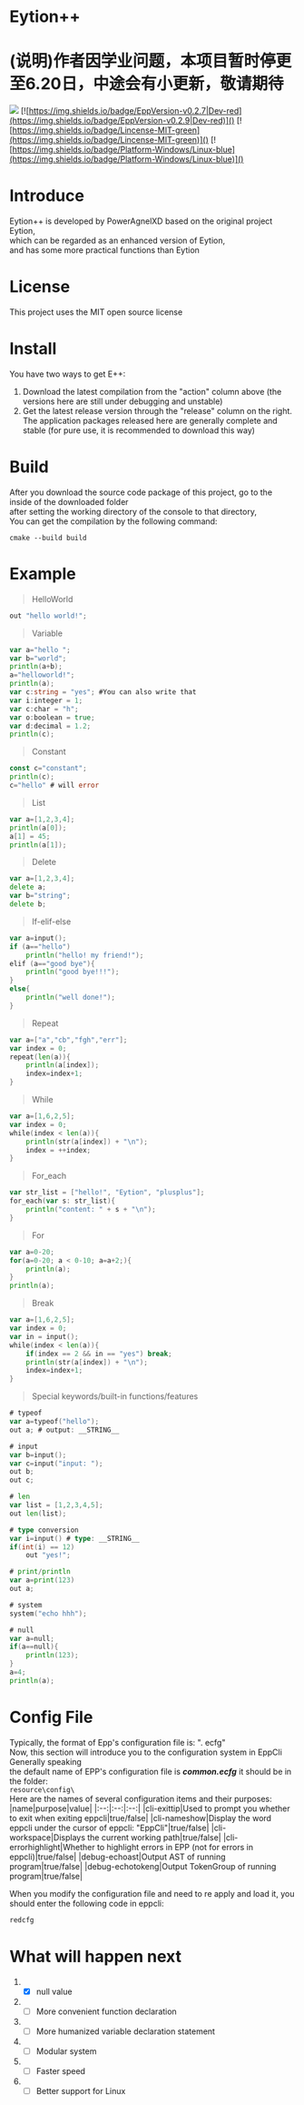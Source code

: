 # Eytion++
# (说明)作者因学业问题，本项目暂时停更至6.20日，中途会有小更新，敬请期待
![](eppp.png)
[![https://img.shields.io/badge/EppVersion-v0.2.7|Dev-red](https://img.shields.io/badge/EppVersion-v0.2.9|Dev-red)]()
[![https://img.shields.io/badge/Lincense-MIT-green](https://img.shields.io/badge/Lincense-MIT-green)]()
[![https://img.shields.io/badge/Platform-Windows/Linux-blue](https://img.shields.io/badge/Platform-Windows/Linux-blue)]()
# Introduce
Eytion++ is developed by PowerAgnelXD based on the original project Eytion, \
which can be regarded as an enhanced version of Eytion, \
and has some more practical functions than Eytion

# License
This project uses the MIT open source license

# Install
You have two ways to get E++:
1. Download the latest compilation from the "action" column above (the versions here are still under debugging and unstable)
2. Get the latest release version through the "release" column on the right. The application packages released here are generally complete and stable (for pure use, it is recommended to download this way)

# Build
After you download the source code package of this project, go to the inside of the downloaded folder\
after setting the working directory of the console to that directory, \
You can get the compilation by the following command:
```
cmake --build build
```

# Example
> HelloWorld
```go
out "hello world!";
```
> Variable
```go
var a="hello ";
var b="world";
println(a+b);
a="helloworld!";
println(a);
var c:string = "yes"; #You can also write that
var i:integer = 1;
var c:char = "h";
var o:boolean = true;
var d:decimal = 1.2;
println(c);
```
> Constant
```go
const c="constant";
println(c);
c="hello" # will error
```
> List
```go
var a=[1,2,3,4];
println(a[0]);
a[1] = 45;
println(a[1]);
```
> Delete
```go
var a=[1,2,3,4];
delete a;
var b="string";
delete b;
```
> If-elif-else
```go
var a=input();
if (a=="hello")
    println("hello! my friend!");
elif (a=="good bye"){
    println("good bye!!!");
}
else{
    println("well done!");
}
```
> Repeat
```go
var a=["a","cb","fgh","err"];
var index = 0;
repeat(len(a)){
    println(a[index]);
    index=index+1;
}
```
> While
```go
var a=[1,6,2,5];
var index = 0;
while(index < len(a)){
    println(str(a[index]) + "\n");
    index = ++index;
}
```
> For_each
```go
var str_list = ["hello!", "Eytion", "plusplus"];
for_each(var s: str_list){
    println("content: " + s + "\n");
}
```
> For
```go
var a=0-20;
for(a=0-20; a < 0-10; a=a+2;){
    println(a);
}
println(a);
```
> Break
```go
var a=[1,6,2,5];
var index = 0;
var in = input();
while(index < len(a)){
    if(index == 2 && in == "yes") break;
    println(str(a[index]) + "\n");
    index=index+1;
}
```
> Special keywords/built-in functions/features
```go
# typeof
var a=typeof("hello");
out a; # output: __STRING__

# input
var b=input();
var c=input("input: ");
out b;
out c;

# len
var list = [1,2,3,4,5];
out len(list);

# type conversion
var i=input() # type: __STRING__
if(int(i) == 12)
    out "yes!";

# print/println
var a=print(123)
out a;

# system
system("echo hhh");

# null
var a=null;
if(a==null){
    println(123);
}
a=4;
println(a);
```

# Config File
Typically, the format of Epp's configuration file is: ". ecfg"\
Now, this section will introduce you to the configuration system in EppCli Generally speaking\
the default name of EPP's configuration file is ***common.ecfg*** it should be in the folder: \
`resource\config\` \
Here are the names of several configuration items and their purposes:
|name|purpose|value|
|:--:|:--:|:--:|
|cli-exittip|Used to prompt you whether to exit when exiting eppcli|true/false|
|cli-nameshow|Display the word eppcli under the cursor of eppcli: "EppCli"|true/false|
|cli-workspace|Displays the current working path|true/false|
|cli-errorhighlight|Whether to highlight errors in EPP (not for errors in eppcli)|true/false|
|debug-echoast|Output AST of running program|true/false|
|debug-echotokeng|Output TokenGroup of running program|true/false|

When you modify the configuration file and need to re apply and load it, you should enter the following code in eppcli:
```bash
redcfg
```

# What will happen next
1. - [x] null value
2. - [ ] More convenient function declaration
3. - [ ] More humanized variable declaration statement
4. - [ ] Modular system
5. - [ ] Faster speed
6. - [ ] Better support for Linux